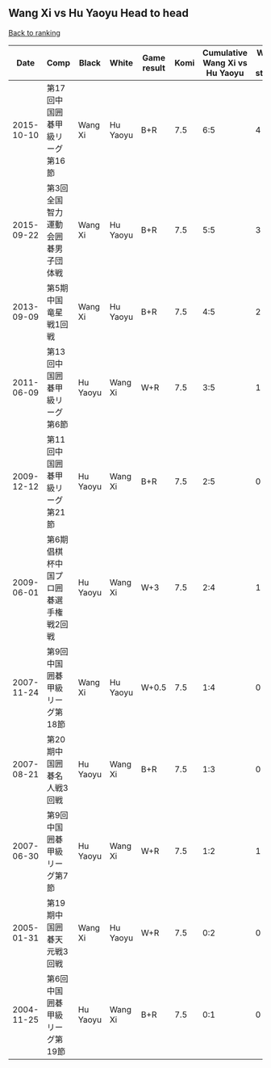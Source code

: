 ## Wang Xi vs Hu Yaoyu Head to head

[Back to ranking](../../index.md)




| **Date** | **Comp** | **Black** | **White** | **Game result** | **Komi** | **Cumulative Wang Xi vs Hu Yaoyu** | **Wang Xi streak** | **Hu Yaoyu streak** | 
| --- | --- | --- | --- | --- | --- | --- | --- | --- |
| 2015-10-10 | 第17回中国囲碁甲級リーグ第16節 | Wang Xi | Hu Yaoyu | B+R | 7.5 | 6:5 | 4 | 0 | 
| 2015-09-22 | 第3回全国智力運動会囲碁男子団体戦 | Wang Xi | Hu Yaoyu | B+R | 7.5 | 5:5 | 3 | 0 | 
| 2013-09-09 | 第5期中国竜星戦1回戦 | Wang Xi | Hu Yaoyu | B+R | 7.5 | 4:5 | 2 | 0 | 
| 2011-06-09 | 第13回中国囲碁甲級リーグ第6節 | Hu Yaoyu | Wang Xi | W+R | 7.5 | 3:5 | 1 | 0 | 
| 2009-12-12 | 第11回中国囲碁甲級リーグ第21節 | Hu Yaoyu | Wang Xi | B+R | 7.5 | 2:5 | 0 | 1 | 
| 2009-06-01 | 第6期倡棋杯中国プロ囲碁選手権戦2回戦 | Hu Yaoyu | Wang Xi | W+3 | 7.5 | 2:4 | 1 | 0 | 
| 2007-11-24 | 第9回中国囲碁甲級リーグ第18節 | Wang Xi | Hu Yaoyu | W+0.5 | 7.5 | 1:4 | 0 | 2 | 
| 2007-08-21 | 第20期中国囲碁名人戦3回戦 | Hu Yaoyu | Wang Xi | B+R | 7.5 | 1:3 | 0 | 1 | 
| 2007-06-30 | 第9回中国囲碁甲級リーグ第7節 | Hu Yaoyu | Wang Xi | W+R | 7.5 | 1:2 | 1 | 0 | 
| 2005-01-31 | 第19期中国囲碁天元戦3回戦 | Wang Xi | Hu Yaoyu | W+R | 7.5 | 0:2 | 0 | 2 | 
| 2004-11-25 | 第6回中国囲碁甲級リーグ第19節 | Hu Yaoyu | Wang Xi | B+R | 7.5 | 0:1 | 0 | 1 |




